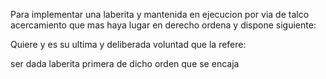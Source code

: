 Para implementar una laberita y mantenida en ejecucion por via de talco acercamiento que mas haya lugar en derecho ordena y dispone siguiente:

Quiere y es su ultima y deliberada voluntad que la refere:

ser dada laberita primera de dicho orden que se encaja